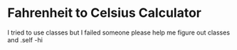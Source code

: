 # Fahrenheit to Celsius Calculator
I tried to use classes but I failed someone please help me figure out classes and .self -hi
